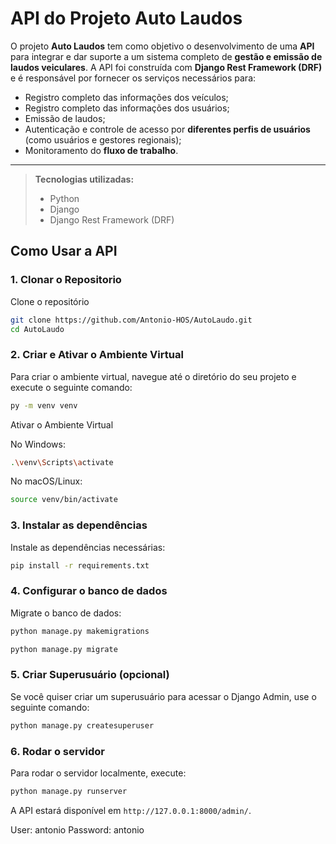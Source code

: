 # API do Projeto Auto Laudos

O projeto **Auto Laudos** tem como objetivo o desenvolvimento de uma **API** para integrar e dar suporte a um sistema completo de **gestão e emissão de laudos veiculares**. A API foi construída com **Django Rest Framework (DRF)** e é responsável por fornecer os serviços necessários para:

- Registro completo das informações dos veículos;
- Registro completo das informações dos usuários;
- Emissão de laudos;
- Autenticação e controle de acesso por **diferentes perfis de usuários** (como usuários e gestores regionais);
- Monitoramento do **fluxo de trabalho**.

---

> **Tecnologias utilizadas:**
>
> - Python
> - Django
> - Django Rest Framework (DRF)

## Como Usar a API

### 1. **Clonar o Repositorio**

Clone o repositório

```bash
git clone https://github.com/Antonio-HOS/AutoLaudo.git
cd AutoLaudo
```

### 2. **Criar e Ativar o Ambiente Virtual**

Para criar o ambiente virtual, navegue até o diretório do seu projeto e execute o seguinte comando:

```bash
py -m venv venv
```

Ativar o Ambiente Virtual

No Windows:
```bash
.\venv\Scripts\activate
```

No macOS/Linux:
```bash
source venv/bin/activate
```

### 3. **Instalar as dependências**

Instale as dependências necessárias:

```bash
pip install -r requirements.txt
```

### 4. **Configurar o banco de dados**

Migrate o banco de dados:

```bash
python manage.py makemigrations
```

```bash
python manage.py migrate
```

### 5. **Criar Superusuário (opcional)**

Se você quiser criar um superusuário para acessar o Django Admin, use o seguinte comando:

```bash
python manage.py createsuperuser
```

### 6. **Rodar o servidor**

Para rodar o servidor localmente, execute:

```bash
python manage.py runserver
```

A API estará disponível em `http://127.0.0.1:8000/admin/`.

User: antonio
Password: antonio
